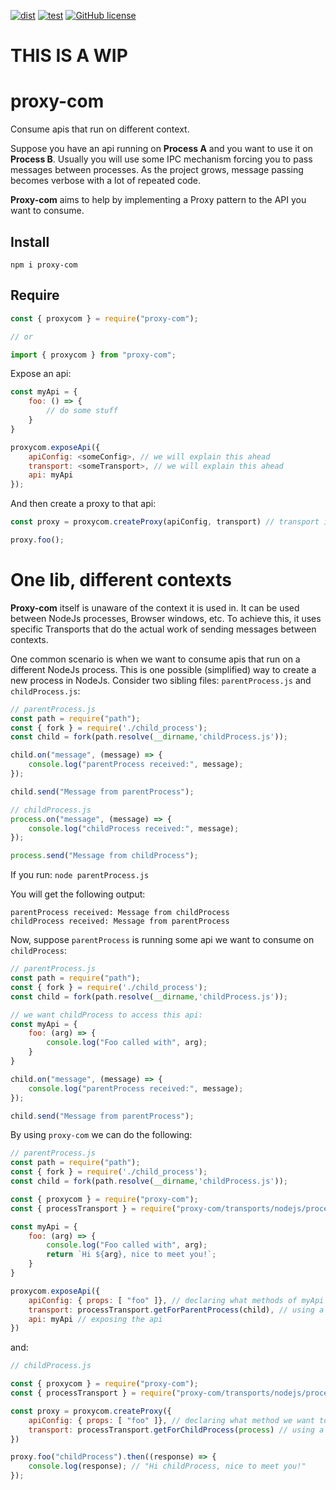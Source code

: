[![dist](https://github.com/ramaralo/proxy-com/actions/workflows/dist.yml/badge.svg)](https://github.com/ramaralo/proxy-com/actions/workflows/dist.yml)
[![test](https://github.com/ramaralo/proxy-com/actions/workflows/test.yml/badge.svg)](https://github.com/ramaralo/proxy-com/actions/workflows/test.yml)
[![GitHub license](https://img.shields.io/github/license/ramaralo/proxy-com)](https://github.com/ramaralo/proxy-com/blob/main/LICENSE)

# THIS IS A WIP

# proxy-com
Consume apis that run on different context.

Suppose you have an api running on **Process A** and you want to use it on **Process B**. Usually you will use some IPC
mechanism forcing you to pass messages between processes. As the project grows, message passing becomes verbose with a
lot of repeated code.

**Proxy-com** aims to help by implementing a Proxy pattern to the API you want to consume.

## Install
`npm i proxy-com`

## Require
```javascript
const { proxycom } = require("proxy-com");

// or

import { proxycom } from "proxy-com";

```
Expose an api:
```javascript
const myApi = {
    foo: () => {
        // do some stuff
    }
}

proxycom.exposeApi({
    apiConfig: <someConfig>, // we will explain this ahead
    transport: <someTransport>, // we will explain this ahead
    api: myApi
});
```
And then create a proxy to that api:
```javascript
const proxy = proxycom.createProxy(apiConfig, transport) // transport is explained ahead

proxy.foo();
```
# One lib, different contexts
**Proxy-com** itself is unaware of the context it is used in. It can be used between NodeJs processes, Browser windows,
etc. To achieve this, it uses specific Transports that do the actual work of sending messages between contexts.

One common scenario is when we want to consume apis that run on a different NodeJs process. This is one possible (simplified)
way to create a new process in NodeJs. Consider two sibling files: `parentProcess.js` and `childProcess.js`:

```javascript
// parentProcess.js
const path = require("path");
const { fork } = require('./child_process');
const child = fork(path.resolve(__dirname,'childProcess.js'));

child.on("message", (message) => {
    console.log("parentProcess received:", message);
});

child.send("Message from parentProcess");
```

```javascript
// childProcess.js
process.on("message", (message) => {
    console.log("childProcess received:", message);
});

process.send("Message from childProcess");
```
If you run:
`node parentProcess.js`

You will get the following output:

```
parentProcess received: Message from childProcess
childProcess received: Message from parentProcess
```

Now, suppose `parentProcess` is running some api we want to consume on `childProcess`:
```javascript
// parentProcess.js
const path = require("path");
const { fork } = require('./child_process');
const child = fork(path.resolve(__dirname,'childProcess.js'));

// we want childProcess to access this api:
const myApi = {
    foo: (arg) => {
        console.log("Foo called with", arg);
    }
}

child.on("message", (message) => {
    console.log("parentProcess received:", message);
});

child.send("Message from parentProcess");
```
By using `proxy-com` we can do the following:
```javascript
// parentProcess.js
const path = require("path");
const { fork } = require('./child_process');
const child = fork(path.resolve(__dirname,'childProcess.js'));

const { proxycom } = require("proxy-com");
const { processTransport } = require("proxy-com/transports/nodejs/process");

const myApi = {
    foo: (arg) => {
        console.log("Foo called with", arg);
        return `Hi ${arg}, nice to meet you!`;
    }
}

proxycom.exposeApi({
    apiConfig: { props: [ "foo" ]}, // declaring what methods of myApi we want to expose
    transport: processTransport.getForParentProcess(child), // using a parent proces transport specific for multi NodeJs processes
    api: myApi // exposing the api
})
```

and:
```javascript
// childProcess.js

const { proxycom } = require("proxy-com");
const { processTransport } = require("proxy-com/transports/nodejs/process");

const proxy = proxycom.createProxy({
    apiConfig: { props: [ "foo" ]}, // declaring what method we want to proxy (usually the same that are exposed)
    transport: processTransport.getForChildProcess(process) // using a child process transport specific for multi NodeJs processes
})

proxy.foo("childProcess").then((response) => {
    console.log(response); // "Hi childProcess, nice to meet you!"
});
```

